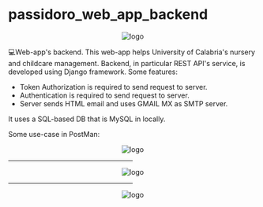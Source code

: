 # passidoro_web_app_backend


<p align="center">
  <img src="https://i.ibb.co/NjK5FTK/fourth-logo.png" alt="logo"/>
</p>
 💻Web-app's backend. This web-app helps University of Calabria's nursery and childcare management.
 Backend, in particular REST API's service, is developed using Django framework. 
	Some features:
		<ul>
		<li>Token Authorization is required to send request to server.</li>
		<li>Authentication is required to send request to server.</li>
		<li>Server sends HTML email and uses GMAIL MX as SMTP server.</li>
		</ul>
 It uses a SQL-based DB that is MySQL in locally.
 
 Some use-case in PostMan:
 <p align="center">
  <img src="https://i.ibb.co/X21cwZd/bambini-post.png" alt="logo"/>
</p>
 <p align="center">
<hr style="width:50%;text-align:left;margin-left:0">
</p>
 <p align="center">
  <img src="https://i.ibb.co/HTr7vwS/bambini-get.png" alt="logo"/>
</p>
 <p align="center">
<hr style="width:50%;text-align:left;margin-left:0">
</p>
 <p align="center">
  <img src="https://i.ibb.co/WK3qkqm/inviareport-post.png" alt="logo"/>
</p>

